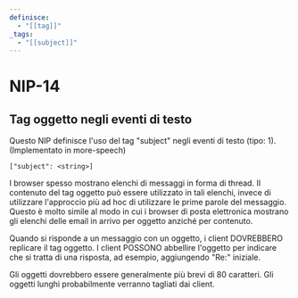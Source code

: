 ```yaml
---
definisce:
  - "[[tag]]"
_tags:
  - "[[subject]]"
---
```


# NIP-14

## Tag oggetto negli eventi di testo

Questo NIP definisce l'uso del tag "subject" negli eventi di testo (tipo: 1).  
(Implementato in more-speech)

`["subject": <string>]`

I browser spesso mostrano elenchi di messaggi in forma di thread. Il contenuto del tag oggetto può essere utilizzato in tali elenchi, invece di utilizzare l'approccio più ad hoc di utilizzare le prime parole del messaggio. Questo è molto simile al modo in cui i browser di posta elettronica mostrano gli elenchi delle email in arrivo per oggetto anziché per contenuto.

Quando si risponde a un messaggio con un oggetto, i client DOVREBBERO replicare il tag oggetto. I client POSSONO abbellire l'oggetto per indicare
che si tratta di una risposta, ad esempio, aggiungendo "Re:" iniziale.

Gli oggetti dovrebbero essere generalmente più brevi di 80 caratteri. Gli oggetti lunghi probabilmente verranno tagliati dai client.